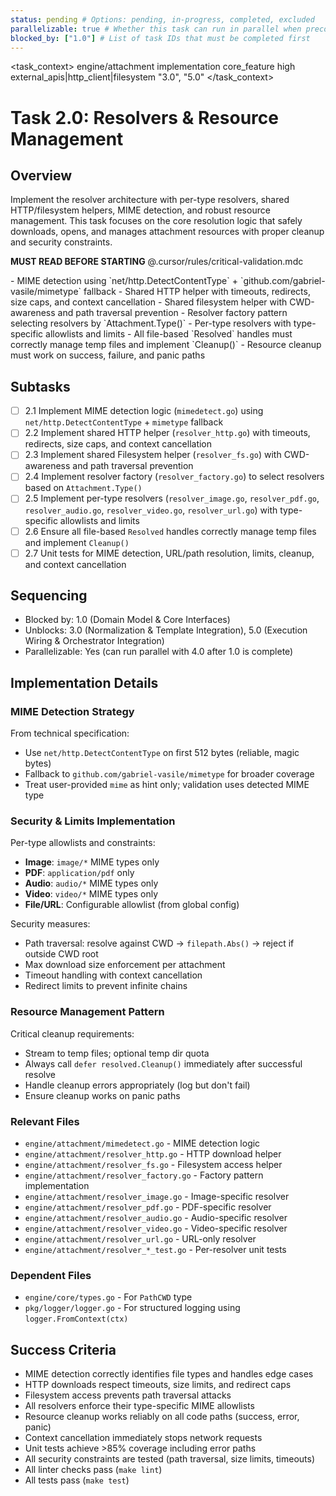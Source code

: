 ```yaml
---
status: pending # Options: pending, in-progress, completed, excluded
parallelizable: true # Whether this task can run in parallel when preconditions are met
blocked_by: ["1.0"] # List of task IDs that must be completed first
---
```


<task_context>
<domain>engine/attachment</domain>
<type>implementation</type>
<scope>core_feature</scope>
<complexity>high</complexity>
<dependencies>external_apis|http_client|filesystem</dependencies>
<unblocks>"3.0", "5.0"</unblocks>
</task_context>

# Task 2.0: Resolvers & Resource Management

## Overview

Implement the resolver architecture with per-type resolvers, shared HTTP/filesystem helpers, MIME detection, and robust resource management. This task focuses on the core resolution logic that safely downloads, opens, and manages attachment resources with proper cleanup and security constraints.

<import>**MUST READ BEFORE STARTING** @.cursor/rules/critical-validation.mdc</import>

<requirements>
- MIME detection using `net/http.DetectContentType` + `github.com/gabriel-vasile/mimetype` fallback
- Shared HTTP helper with timeouts, redirects, size caps, and context cancellation
- Shared filesystem helper with CWD-awareness and path traversal prevention
- Resolver factory pattern selecting resolvers by `Attachment.Type()`
- Per-type resolvers with type-specific allowlists and limits
- All file-based `Resolved` handles must correctly manage temp files and implement `Cleanup()`
- Resource cleanup must work on success, failure, and panic paths
</requirements>

## Subtasks

- [ ] 2.1 Implement MIME detection logic (`mimedetect.go`) using `net/http.DetectContentType` + `mimetype` fallback
- [ ] 2.2 Implement shared HTTP helper (`resolver_http.go`) with timeouts, redirects, size caps, and context cancellation
- [ ] 2.3 Implement shared Filesystem helper (`resolver_fs.go`) with CWD-awareness and path traversal prevention
- [ ] 2.4 Implement resolver factory (`resolver_factory.go`) to select resolvers based on `Attachment.Type()`
- [ ] 2.5 Implement per-type resolvers (`resolver_image.go`, `resolver_pdf.go`, `resolver_audio.go`, `resolver_video.go`, `resolver_url.go`) with type-specific allowlists and limits
- [ ] 2.6 Ensure all file-based `Resolved` handles correctly manage temp files and implement `Cleanup()`
- [ ] 2.7 Unit tests for MIME detection, URL/path resolution, limits, cleanup, and context cancellation

## Sequencing

- Blocked by: 1.0 (Domain Model & Core Interfaces)
- Unblocks: 3.0 (Normalization & Template Integration), 5.0 (Execution Wiring & Orchestrator Integration)
- Parallelizable: Yes (can run parallel with 4.0 after 1.0 is complete)

## Implementation Details

### MIME Detection Strategy

From technical specification:

- Use `net/http.DetectContentType` on first 512 bytes (reliable, magic bytes)
- Fallback to `github.com/gabriel-vasile/mimetype` for broader coverage
- Treat user-provided `mime` as hint only; validation uses detected MIME type

### Security & Limits Implementation

Per-type allowlists and constraints:

- **Image**: `image/*` MIME types only
- **PDF**: `application/pdf` only
- **Audio**: `audio/*` MIME types only
- **Video**: `video/*` MIME types only
- **File/URL**: Configurable allowlist (from global config)

Security measures:

- Path traversal: resolve against CWD → `filepath.Abs()` → reject if outside CWD root
- Max download size enforcement per attachment
- Timeout handling with context cancellation
- Redirect limits to prevent infinite chains

### Resource Management Pattern

Critical cleanup requirements:

- Stream to temp files; optional temp dir quota
- Always call `defer resolved.Cleanup()` immediately after successful resolve
- Handle cleanup errors appropriately (log but don't fail)
- Ensure cleanup works on panic paths

### Relevant Files

- `engine/attachment/mimedetect.go` - MIME detection logic
- `engine/attachment/resolver_http.go` - HTTP download helper
- `engine/attachment/resolver_fs.go` - Filesystem access helper
- `engine/attachment/resolver_factory.go` - Factory pattern implementation
- `engine/attachment/resolver_image.go` - Image-specific resolver
- `engine/attachment/resolver_pdf.go` - PDF-specific resolver
- `engine/attachment/resolver_audio.go` - Audio-specific resolver
- `engine/attachment/resolver_video.go` - Video-specific resolver
- `engine/attachment/resolver_url.go` - URL-only resolver
- `engine/attachment/resolver_*_test.go` - Per-resolver unit tests

### Dependent Files

- `engine/core/types.go` - For `PathCWD` type
- `pkg/logger/logger.go` - For structured logging using `logger.FromContext(ctx)`

## Success Criteria

- MIME detection correctly identifies file types and handles edge cases
- HTTP downloads respect timeouts, size limits, and redirect caps
- Filesystem access prevents path traversal attacks
- All resolvers enforce their type-specific MIME allowlists
- Resource cleanup works reliably on all code paths (success, error, panic)
- Context cancellation immediately stops network requests
- Unit tests achieve >85% coverage including error paths
- All security constraints are tested (path traversal, size limits, timeouts)
- All linter checks pass (`make lint`)
- All tests pass (`make test`)
